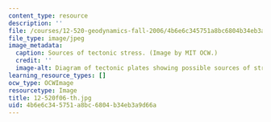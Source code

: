```yaml
---
content_type: resource
description: ''
file: /courses/12-520-geodynamics-fall-2006/4b6e6c345751a8bc6804b34eb3a9d66a_12-520f06-th.jpg
file_type: image/jpeg
image_metadata:
  caption: Sources of tectonic stress. (Image by MIT OCW.)
  credit: ''
  image-alt: Diagram of tectonic plates showing possible sources of stress.
learning_resource_types: []
ocw_type: OCWImage
resourcetype: Image
title: 12-520f06-th.jpg
uid: 4b6e6c34-5751-a8bc-6804-b34eb3a9d66a
---
```

